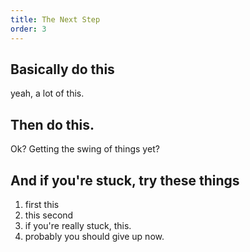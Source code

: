 ```yaml
---
title: The Next Step
order: 3
---
```


## Basically do this
yeah, a lot of this.

## Then do this.
Ok? Getting the swing of things yet?

## And if you're stuck, try these things

1. first this
2. this second
3. if you're really stuck, this.
4. probably you should give up now.
